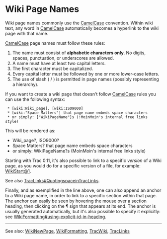 # Wiki Page Names






Wiki page names commonly use the [CamelCase](camel-case) convention. Within wiki text, any word in [CamelCase](camel-case) automatically becomes a hyperlink to the wiki page with that name.



[CamelCase](camel-case) page names must follow these rules:


1. The name must consist of **alphabetic characters only**. No digits, spaces, punctuation, or underscores are allowed.
1. A name must have at least two capital letters.
1. The first character must be capitalized.
1. Every capital letter must be followed by one or more lower-case letters. 
1. The use of slash ( / ) is permitted in page names (possibly representing a hierarchy).


If you want to create a wiki page that doesn't follow [CamelCase](camel-case) rules you can use the following syntax:


```wiki
 * [wiki:Wiki_page], [wiki:ISO9000]
 * [wiki:"Space Matters"] that page name embeds space characters
 * or simply: ["WikiPageName"]s (!MoinMoin's internal free links style)
```


This will be rendered as:


- Wiki\_page?, ISO9000?
- Space Matters? that page name embeds space characters
- or simply: WikiPageName?s (MoinMoin's internal free links style)


Starting with Trac 0.11, it's also possible to link to a specific *version* of a Wiki page, as you would do for a specific version of a file, for example: [WikiStart\@1](wiki-start?version=1).



See also [TracLinks\#QuotingspaceinTracLinks](trac-links#quoting-space-in-traclinks).



Finally, and as exemplified in the line above, one can also append an anchor to a Wiki page name, in order to link to a specific section within that page. The anchor can easily be seen by hovering the mouse over a section heading, then clicking on the ¶ sign that appears at its end. The anchor is usually generated automatically, but it's also possible to specify it explicitly: see [WikiFormatting\#using-explicit-id-in-heading](wiki-formatting#).


---



See also: [WikiNewPage](wiki-new-page), [WikiFormatting](wiki-formatting), [TracWiki](trac-wiki), [TracLinks](trac-links)


